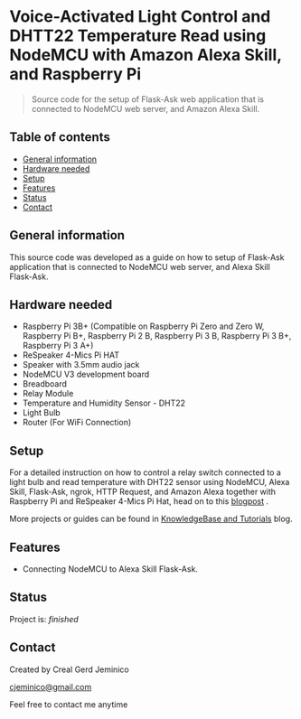 # Voice-Activated Light Control and DHTT22 Temperature Read using NodeMCU with Amazon Alexa Skill, and Raspberry Pi
> Source code for the setup of Flask-Ask web application that is connected to NodeMCU web server, and Amazon Alexa Skill.

## Table of contents
* [General information](#general-information)
* [Hardware needed](#hardware-needed)
* [Setup](#setup)
* [Features](#features)
* [Status](#status)
* [Contact](#contact)

## General information
This source code was developed as a guide on how to setup of Flask-Ask application that is connected to NodeMCU web server, and Alexa Skill Flask-Ask.

## Hardware needed
* Raspberry Pi 3B+ (Compatible on Raspberry Pi Zero and Zero W, Raspberry Pi B+, Raspberry Pi 2 B, Raspberry Pi 3 B, Raspberry Pi 3 B+, Raspberry Pi 3 A+)
* ReSpeaker 4-Mics Pi HAT
* Speaker with 3.5mm audio jack
* NodeMCU V3 development board
* Breadboard
* Relay Module
* Temperature and Humidity Sensor - DHT22
* Light Bulb
* Router (For WiFi Connection)

## Setup
For a detailed instruction on how to control a relay switch connected to a light bulb and read temperature with DHT22 sensor using NodeMCU, Alexa Skill, Flask-Ask, ngrok, HTTP Request, and Amazon Alexa together with Raspberry Pi and ReSpeaker 4-Mics Pi Hat, head on to this [blogpost](https://store.createlabz.com/blogs/createlabz-tutorials/amazon-alexa2-2-voice-activated-sensor-reading-and-light-control-using-nodemcu-and-raspberry-pi-with-amazon-alexa-and-alexa-skill) .

More projects or guides can be found in [KnowledgeBase and Tutorials](https://store.createlabz.com/blogs/createlabz-tutorials) blog.

## Features
* Connecting NodeMCU to Alexa Skill Flask-Ask. 


## Status
Project is: _finished_

## Contact
Created by Creal Gerd Jeminico

cjeminico@gmail.com

Feel free to contact me anytime 
